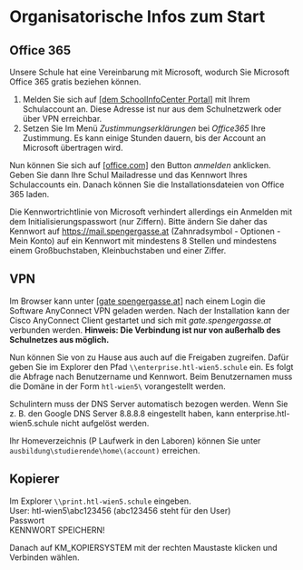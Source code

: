# Organisatorische Infos zum Start

## Office 365

Unsere Schule hat eine Vereinbarung mit Microsoft, wodurch Sie Microsoft Office 365 gratis beziehen können.

1. Melden Sie sich auf <a href="https://sic.spengergasse.at" target="_blank">[dem SchoolInfoCenter Portal]</a> mit Ihrem Schulaccount an. Diese Adresse ist nur aus dem Schulnetzwerk oder über VPN erreichbar.
2. Setzen Sie Im Menü *Zustimmungserklärungen* bei *Office365* Ihre Zustimmung. Es kann einige Stunden dauern, bis der Account an Microsoft übertragen wird.

Nun können Sie sich auf <a href="https://www.office.com" target="_blank">[office.com]</a> den Button *anmelden* anklicken. Geben Sie dann Ihre Schul Mailadresse und das Kennwort Ihres Schulaccounts ein. Danach können Sie die Installationsdateien von Office 365 laden.

Die Kennwortrichtlinie von Microsoft verhindert allerdings ein Anmelden mit dem Initialisierungspasswort (nur Ziffern).
Bitte ändern Sie daher das Kennwort auf https://mail.spengergasse.at (Zahnradsymbol - Optionen - Mein Konto)
auf ein Kennwort mit mindestens 8 Stellen und mindestens einem Großbuchstaben, Kleinbuchstaben und einer Ziffer.

## VPN
Im Browser kann unter <a href="https://gate.spengergasse.at" target="_blank">[gate spengergasse.at]</a> nach einem Login die Software AnyConnect VPN geladen werden. Nach der Installation kann der Cisco AnyConnect Client gestartet und sich mit *gate.spengergasse.at* verbunden werden. **Hinweis: Die Verbindung ist nur von außerhalb des Schulnetzes aus möglich.**

Nun können Sie von zu Hause aus auch auf die Freigaben zugreifen. Dafür geben Sie im Explorer den Pfad `\\enterprise.htl-wien5.schule`
ein. Es folgt die Abfrage nach Benutzername und Kennwort. Beim Benutzernamen muss die Domäne in der Form `htl-wien5\` vorangestellt werden.

Schulintern muss der DNS Server automatisch bezogen werden. Wenn Sie z. B. den Google DNS Server 8.8.8.8 eingestellt haben, kann enterprise.htl-wien5.schule nicht aufgelöst werden.

Ihr Homeverzeichnis (P Laufwerk in den Laboren) können Sie unter `ausbildung\studierende\home\(account)` erreichen.

## Kopierer
Im Explorer `\\print.htl-wien5.schule` eingeben.  
User: htl-wien5\abc123456 (abc123456 steht für den User)  
Passwort  
KENNWORT SPEICHERN!  

Danach auf KM_KOPIERSYSTEM mit der rechten Maustaste klicken und Verbinden wählen.
